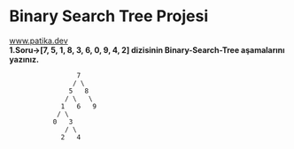 # Binary Search Tree Projesi  
www.patika.dev  
**1.Soru->[7, 5, 1, 8, 3, 6, 0, 9, 4, 2] dizisinin Binary-Search-Tree aşamalarını yazınız.**

                     7  
                    / \
                   5   8
                  / \   \
                 1   6   9
                / \
               0   3
                  / \
                 2   4 

